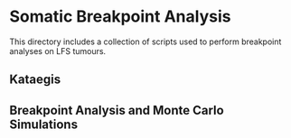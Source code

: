 # Somatic Breakpoint Analysis 

This directory includes a collection of scripts used to perform breakpoint analyses on LFS tumours. 

## Kataegis 


## Breakpoint Analysis and Monte Carlo Simulations

